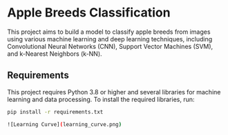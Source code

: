 # Apple Breeds Classification

This project aims to build a model to classify apple breeds from images using various machine learning and deep learning techniques, including Convolutional Neural Networks (CNN), Support Vector Machines (SVM), and k-Nearest Neighbors (k-NN).

## Requirements

This project requires Python 3.8 or higher and several libraries for machine learning and data processing. To install the required libraries, run:

```bash
pip install -r requirements.txt

![Learning Curve](learning_curve.png)

